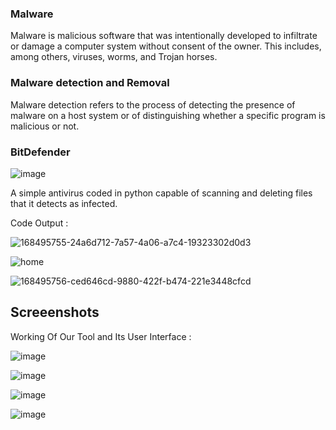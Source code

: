 

### Malware 
 
Malware is malicious software that was intentionally developed to infiltrate or damage a computer system without consent of the owner. This includes, among others, viruses, worms, and Trojan horses.

### Malware detection and Removal 
Malware detection refers to the process of detecting the presence of malware on a host system or of distinguishing whether a specific program is malicious or not.

### BitDefender 

![image](https://user-images.githubusercontent.com/74112721/220119428-d62f23e7-94ac-4912-a5e9-4a27ed18f050.png)


A simple antivirus coded in python capable of scanning  and deleting files that it detects as infected.

Code Output :

![168495755-24a6d712-7a57-4a06-a7c4-19323302d0d3](https://user-images.githubusercontent.com/74112721/220404373-0eebe1d1-2ec5-4379-9172-1bfc486688d7.png)

![home](https://user-images.githubusercontent.com/74112721/220404541-5bb41460-1090-43dc-a499-4b29a3db7fa7.png)

![168495756-ced646cd-9880-422f-b474-221e3448cfcd](https://user-images.githubusercontent.com/74112721/220404746-ceebb7ac-26ea-4c24-b237-1c9d8e1348b5.png)



## Screeenshots 

Working Of Our Tool and Its User Interface :

![image](https://user-images.githubusercontent.com/74112721/220351311-7299eaa8-cad8-4248-9163-22eb08c32de1.png)

![image](https://user-images.githubusercontent.com/74112721/220351634-762c9b38-7bdb-4a57-91d1-13d5cf5a5f6e.png)


![image](https://user-images.githubusercontent.com/74112721/220351419-ffdea2d7-17c3-4f0c-b82f-3c146f54f2d1.png)

![image](https://user-images.githubusercontent.com/74112721/220351254-dd9bef66-4068-4117-8799-d52621f7cd1a.png)
